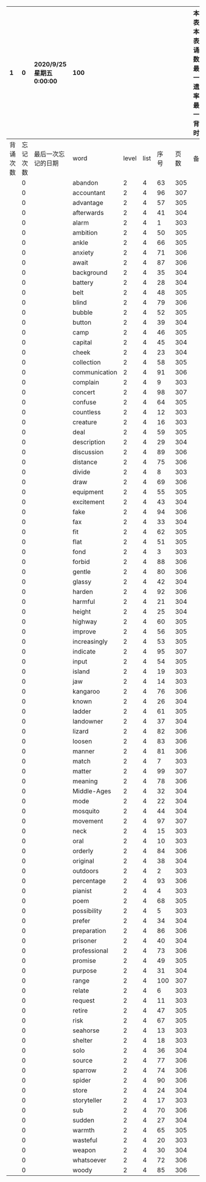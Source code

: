 |1|0|2020/9/25 星期五 0:00:00|100|||||本行表示本列表背诵次数，最后一次遗忘率和最后一次背诵时间||
|:--|:--|:--|:--|:--|:--|:--|:--|:--|:--|
|背诵次数|忘记次数|最后一次忘记的日期|word|level|list|序号|页数|备注|助记备注|
||0||abandon|2|4|63|305|||
||0||accountant|2|4|96|307|||
||0||advantage|2|4|57|305|||
||0||afterwards|2|4|41|304|||
||0||alarm|2|4|1|303|||
||0||ambition|2|4|50|305|||
||0||ankle|2|4|66|305|||
||0||anxiety|2|4|71|306|||
||0||await|2|4|87|306|||
||0||background|2|4|35|304|||
||0||battery|2|4|28|304|||
||0||belt|2|4|48|305|||
||0||blind|2|4|79|306|||
||0||bubble|2|4|52|305|||
||0||button|2|4|39|304|||
||0||camp|2|4|46|305|||
||0||capital|2|4|45|304|||
||0||cheek|2|4|23|304|||
||0||collection|2|4|58|305|||
||0||communication|2|4|91|306|||
||0||complain|2|4|9|303|||
||0||concert|2|4|98|307|||
||0||confuse|2|4|64|305|||
||0||countless|2|4|12|303|||
||0||creature|2|4|16|303|||
||0||deal|2|4|59|305|||
||0||description|2|4|29|304|||
||0||discussion|2|4|89|306|||
||0||distance|2|4|75|306|||
||0||divide|2|4|8|303|||
||0||draw|2|4|69|306|||
||0||equipment|2|4|55|305|||
||0||excitement|2|4|43|304|||
||0||fake|2|4|94|306|||
||0||fax|2|4|33|304|||
||0||fit|2|4|62|305|||
||0||flat|2|4|51|305|||
||0||fond|2|4|3|303|||
||0||forbid|2|4|88|306|||
||0||gentle|2|4|80|306|||
||0||glassy|2|4|42|304|||
||0||harden|2|4|92|306|||
||0||harmful|2|4|21|304|||
||0||height|2|4|25|304|||
||0||highway|2|4|60|305|||
||0||improve|2|4|56|305|||
||0||increasingly|2|4|53|305|||
||0||indicate|2|4|95|307|||
||0||input|2|4|54|305|||
||0||island|2|4|19|303|||
||0||jaw|2|4|14|303|||
||0||kangaroo|2|4|76|306|||
||0||known|2|4|26|304|||
||0||ladder|2|4|61|305|||
||0||landowner|2|4|37|304|||
||0||lizard|2|4|82|306|||
||0||loosen|2|4|83|306|||
||0||manner|2|4|81|306|||
||0||match|2|4|7|303|||
||0||matter|2|4|99|307|||
||0||meaning|2|4|78|306|||
||0||Middle-Ages|2|4|32|304|||
||0||mode|2|4|22|304|||
||0||mosquito|2|4|44|304|||
||0||movement|2|4|97|307|||
||0||neck|2|4|15|303|||
||0||oral|2|4|10|303|||
||0||orderly|2|4|84|306|||
||0||original|2|4|38|304|||
||0||outdoors|2|4|2|303|||
||0||percentage|2|4|93|306|||
||0||pianist|2|4|4|303|||
||0||poem|2|4|68|305|||
||0||possibility|2|4|5|303|||
||0||prefer|2|4|34|304|||
||0||preparation|2|4|86|306|||
||0||prisoner|2|4|40|304|||
||0||professional|2|4|73|306|||
||0||promise|2|4|49|305|||
||0||purpose|2|4|31|304|||
||0||range|2|4|100|307|||
||0||relate|2|4|6|303|||
||0||request|2|4|11|303|||
||0||retire|2|4|47|305|||
||0||risk|2|4|67|305|||
||0||seahorse|2|4|13|303|||
||0||shelter|2|4|18|303|||
||0||solo|2|4|36|304|||
||0||source|2|4|77|306|||
||0||sparrow|2|4|74|306|||
||0||spider|2|4|90|306|||
||0||store|2|4|24|304|||
||0||storyteller|2|4|17|303|||
||0||sub|2|4|70|306|||
||0||sudden|2|4|27|304|||
||0||warmth|2|4|65|305|||
||0||wasteful|2|4|20|303|||
||0||weapon|2|4|30|304|||
||0||whatsoever|2|4|72|306|||
||0||woody|2|4|85|306|||
